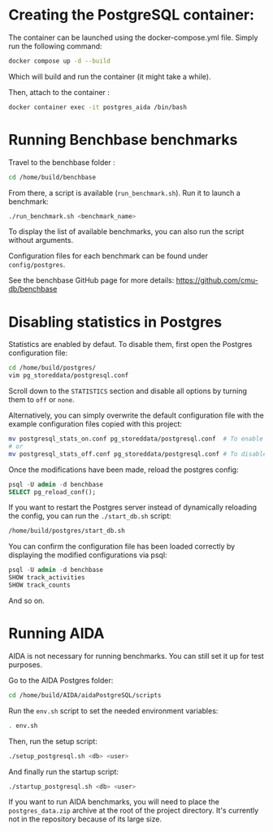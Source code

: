 # Creating the PostgreSQL container:

The container can be launched using the docker-compose.yml file. Simply run the following command:

```bash
docker compose up -d --build
```

Which will build and run the container (it might take a while).

Then, attach to the container :

```bash
docker container exec -it postgres_aida /bin/bash
```


# Running Benchbase benchmarks

Travel to the benchbase folder :

```bash
cd /home/build/benchbase
```

From there, a script is available (`run_benchmark.sh`). Run it to launch a benchmark:

```bash
./run_benchmark.sh <benchmark_name>
```

To display the list of available benchmarks, you can also run the script without arguments.

Configuration files for each benchmark can be found under `config/postgres`. 

See the benchbase GitHub page for more details: https://github.com/cmu-db/benchbase



# Disabling statistics in Postgres

Statistics are enabled by defaut. To disable them, first open the Postgres configuration file:

```bash
cd /home/build/postgres/
vim pg_storeddata/postgresql.conf
```

Scroll down to the `STATISTICS` section and disable all options by turning them to `off` or `none`.

Alternatively, you can simply overwrite the default configuration file with the example configuration files copied with this project:

```bash
mv postgresql_stats_on.conf pg_storeddata/postgresql.conf  # To enable stats (default)
# or
mv postgresql_stats_off.conf pg_storeddata/postgresql.conf # To disable stats
```

Once the modifications have been made, reload the postgres config:

```sql
psql -U admin -d benchbase
SELECT pg_reload_conf();
```

If you want to restart the Postgres server instead of dynamically reloading the config, you can run the `./start_db.sh` script:

```bash
/home/build/postgres/start_db.sh
```

You can confirm the configuration file has been loaded correctly by displaying the modified configurations via psql:

```sql
psql -U admin -d benchbase
SHOW track_activities
SHOW track_counts
```

And so on. 



# Running AIDA

AIDA is not necessary for running benchmarks. You can still set it up for test purposes.

Go to the AIDA Postgres folder:

```bash
cd /home/build/AIDA/aidaPostgreSQL/scripts
```

Run the `env.sh` script to set the needed environment variables:

```bash
. env.sh
```

Then, run the setup script:

```bash
./setup_postgresql.sh <db> <user>
```

And finally run the startup script:

```bash
./startup_postgresql.sh <db> <user>
```

If you want to run AIDA benchmarks, you will need to place the `postgres_data.zip` archive at the root of the project directory. It's currently not in the repository because of its large size.  